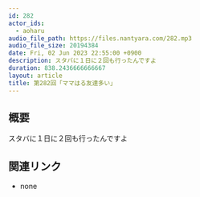 ```yaml
---
id: 282
actor_ids:
  - aoharu
audio_file_path: https://files.nantyara.com/282.mp3
audio_file_size: 20194384
date: Fri, 02 Jun 2023 22:55:00 +0900
description: スタバに１日に２回も行ったんですよ
duration: 838.2436666666667
layout: article
title: 第282回「ママはる友達多い」
---
```

## 概要

スタバに１日に２回も行ったんですよ

## 関連リンク

* none
